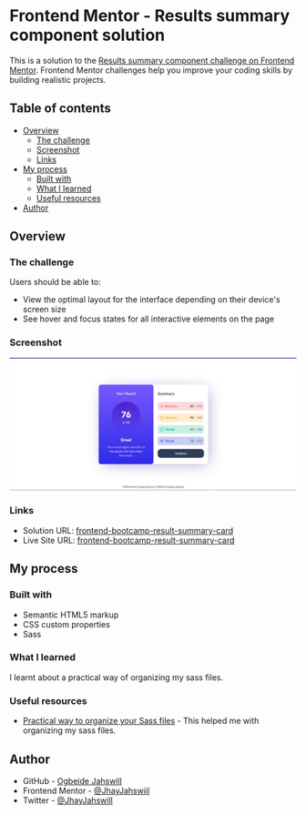 # Frontend Mentor - Results summary component solution

This is a solution to the [Results summary component challenge on Frontend Mentor](https://www.frontendmentor.io/challenges/results-summary-component-CE_K6s0maV). Frontend Mentor challenges help you improve your coding skills by building realistic projects. 

## Table of contents

- [Overview](#overview)
  - [The challenge](#the-challenge)
  - [Screenshot](#screenshot)
  - [Links](#links)
- [My process](#my-process)
  - [Built with](#built-with)
  - [What I learned](#what-i-learned)
  - [Useful resources](#useful-resources)
- [Author](#author)

## Overview

### The challenge

Users should be able to:

- View the optimal layout for the interface depending on their device's screen size
- See hover and focus states for all interactive elements on the page

### Screenshot

![](./assets/images/screenshot.jpg)

### Links

- Solution URL: [frontend-bootcamp-result-summary-card](https://frontend-bootcamp-result-summary-card.netlify.app/)
- Live Site URL: [frontend-bootcamp-result-summary-card](https://frontend-bootcamp-result-summary-card.netlify.app/)

## My process

### Built with

- Semantic HTML5 markup
- CSS custom properties
- Sass

### What I learned

I learnt about a practical way of organizing my sass files.

### Useful resources

- [Practical way to organize your Sass files](https://medium.com/@brunofrontend/practical-way-to-organize-your-sass-files-98c27a2623a2) - This helped me with organizing my sass files.

## Author

- GitHub - [Ogbeide Jahswill](https://github.com/JhayJahswiil)
- Frontend Mentor - [@JhayJahswiil](https://www.frontendmentor.io/profile/JhayJahswiil)
- Twitter - [@JhayJahswill](https://www.twitter.com/JhayJahswill)

